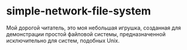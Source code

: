 # simple-network-file-system
Мой дорогой читатель, это моя небольшая игрушка, созданная для демонстрации простой файловой системы, предназначенной исключительно для систем, подобных Unix.
